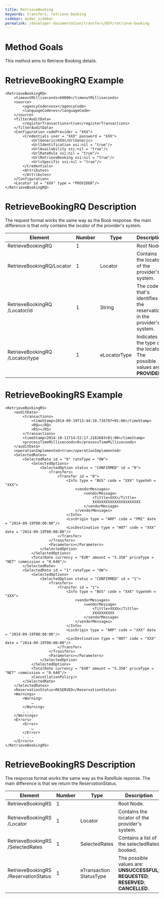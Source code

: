 ```yaml
---
title: RetrieveBooking
keywords: transfers, retrieve booking
sidebar: mydoc_sidebar
permalink: /developer-documentation/transfers/DSF/retrieve-booking
---
```




Method Goals
============

This method aims to Retrieve Booking details.



RetrieveBookingRQ Example
=========================



    <RetrieveBookingRQ>
        <timeoutMilliseconds>60000</timeoutMilliseconds>
        <source>
            <agencyCode>xxxx</agencyCode>
            <languageCode>es</languageCode>
        </source>
        <filterAuditData>
            <registerTransactions>true</registerTransactions>
        </filterAuditData>
        <Configuration codeProvider = "XXX">
            <Credentials user = "XXX" password = "XXX">
                <UrlGeneric>XXX</UrlGeneric>
                <UrlIdentification xsi:nil = "true"/>
                <UrlAvailability xsi:nil = "true"/>
                <UrlRateRule xsi:nil = "true"/>
                <UrlRetrieveBooking xsi:nil = "true"/>
                <UrlsSpecific xsi:nil = "true"/>
            </Credentials>
            <Attributes>
            </Attributes>
        </Configuration>
        <Locator id = "XXX" type = "PROVIDER"/>
    </RetrieveBookingRQ>



RetrieveBookingRQ Description
=============================

The request format works the same way as the Book response. the main
difference is that only contains the locator of the provider's system.


 
| **Element**				| **Number**	| **Type**	| **Description**						|
| ------------------------------------- | ------------- | ------------- | ------------------------------------------------------------- |
| RetrieveBookingRQ			| 1             |		| Root Node.							|
| RetrieveBookingRQ/Locator		| 1    		| Locator 	| Contains the locator of the provider's system.		|
| RetrieveBookingRQ /Locator/id		| 1    		| String  	| The code that's identifies the reservation in the provider's system.	|
| RetrieveBookingRQ /Locator/type	| 1    		| eLocatorType	| Indicates the type of the locator. The possible values are: **PROVIDER**.	|



RetrieveBookingRS Example
=========================



    <RetrieveBookingRS> 
        <auditData>
            <transactions>
                <timeStamp>2014-09-19T13:44:18.716787+01:00</timeStamp>
                <RQ></RQ>
                <RS></RS>
            </transactions>
            <timeStamp>2014-10-11T14:52:17.2162683+01:00</timeStamp>
            <processTimeMilliseconds>0</processTimeMilliseconds>
        </auditData>
        <operationImplemented>true</operationImplemented>
        <SelectedRates>
            <SelectedRate id = "0" rateType = "OW">
                <SelectedOptions>
                    <SelectedOption status = "CONFIRMED" id = "0">
                        <Transfers>
                            <Transfer id = "0">
                                <Info type = "BUS" code = "XXX" typeVeh = "XXX">
                                    <vendorMessages>
                                        <vendorMessage>
                                            <Tittle>XXX</Tittle>
                                            XXXXXXXXXXXXXXXXXXXXXX
                                        </vendorMessage>
                                    </vendorMessages>
                                </Info>
                                <LocOrigin type = "ARP" code = "PMI" date = "2014-09-19T00:00:00"/>
                                <LocDestination type = "HOT" code = "XXX" date = "2014-09-19T00:00:00"/>
                            </Transfer>
                        </Transfers>
                        <Parameters></Parameters>
                    </SelectedOption>
                </SelectedOptions>
                <TotalRate currency = "EUR" amount = "5.350" priceType = "NET" commission = "0.640"/>
            </SelectedRate>
            <SelectedRate id = "1" rateType = "OW">
                <SelectedOptions>
                    <SelectedOption status = "CONFIRMED" id = "1">
                        <Transfers>
                            <Transfer id = "1">
                                <Info type = "BUS" code = "XXX" typeVeh = "XXX">
                                    <vendorMessages>
                                        <vendorMessage>
                                            <Tittle>XXXX</Tittle>
                                            XXXXXXXXXX
                                        </vendorMessage>
                                    </vendorMessages>
                                </Info>
                                <LocOrigin type = "ARP" code = "XXX" date = "2014-09-19T00:00:00"/>
                                <LocDestination type = "HOT" code = "XXX" date = "2014-09-19T00:00:00"/>
                            </Transfer>
                        </Transfers>
                        <Parameters></Parameters>
                    </SelectedOption>
                </SelectedOptions>
                <TotalRate currency = "EUR" amount = "5.350" priceType = "NET" commission = "0.640"/>
                <CancellationPolicy/>
            </SelectedRate>
        </SelectedRates>
        <ReservationStatus>RESERVED</ReservationStatus>
        <Warnings> 
            <Warning>
                …
            </Warning>   
            . . .
        </Warnings> 
        <Errors> 
            <Error>
                …
            </Error>
            . . .    
        </Errors>
    </RetrieveBookingRS>



RetrieveBookingRS Description
=============================

The response format works the same way as the RateRule reponse. The main
difference is that we return the ReservationStatus.

| **Element**				| **Number**	| **Type**	| **Description**						|
| ------------------------------------- | ------------- | ------------- | ------------------------------------------------------------- |
| RetrieveBookingRS			| 1             |  		| Root Node.							|
| RetrieveBookingRS /Locator		| 1   		| Locator    	| Contains the locator of the provider's system.		|
| RetrieveBookingRS /SelectedRates	| 1   		| SelectedRates	| Contains a list of the selectedRates booked.			|
| RetrieveBookingRS /ReservationStatus	| 1   		| eTransaction StatusType | The possible values are: **UNSUCCESSFUL**; **REQUESTED**; **RESERVED**; **CANCELLED**.	|

